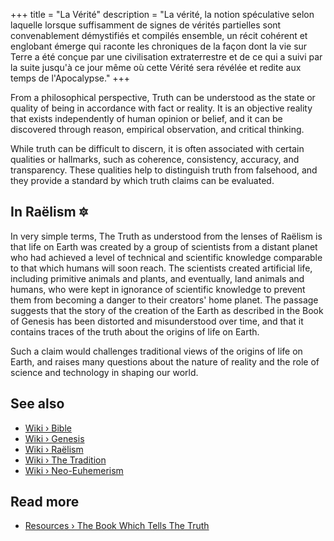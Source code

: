 +++
title = "La Vérité"
description = "La vérité, la notion spéculative selon laquelle lorsque suffisamment de signes de vérités partielles sont convenablement démystifiés et compilés ensemble, un récit cohérent et englobant émerge qui raconte les chroniques de la façon dont la vie sur Terre a été conçue par une civilisation extraterrestre et de ce qui a suivi par la suite jusqu'à ce jour même où cette Vérité sera révélée et redite aux temps de l'Apocalypse."
+++

From a philosophical perspective, Truth can be understood as the state or quality of being in accordance with fact or reality. It is an objective reality that exists independently of human opinion or belief, and it can be discovered through reason, empirical observation, and critical thinking.

While truth can be difficult to discern, it is often associated with certain qualities or hallmarks, such as coherence, consistency, accuracy, and transparency. These qualities help to distinguish truth from falsehood, and they provide a standard by which truth claims can be evaluated.

## In Raëlism 🔯

In very simple terms, The Truth as understood from the lenses of Raëlism is that life on Earth was created by a group of scientists from a distant planet who had achieved a level of technical and scientific knowledge comparable to that which humans will soon reach. The scientists created artificial life, including primitive animals and plants, and eventually, land animals and humans, who were kept in ignorance of scientific knowledge to prevent them from becoming a danger to their creators' home planet. The passage suggests that the story of the creation of the Earth as described in the Book of Genesis has been distorted and misunderstood over time, and that it contains traces of the truth about the origins of life on Earth.

Such a claim would challenges traditional views of the origins of life on Earth, and raises many questions about the nature of reality and the role of science and technology in shaping our world.

## See also

- [Wiki › Bible](../../wiki/bible/)
- [Wiki › Genesis](../../wiki/genesis/)
- [Wiki › Raëlism](../../wiki/raelism/)
- [Wiki › The Tradition](../../wiki/the-tradition/)
- [Wiki › Neo-Euhemerism](../../wiki/neo-euhemerism/)

## Read more

- [Resources › The Book Which Tells The Truth](../../library/the-book-which-tells-the-truth/index/)